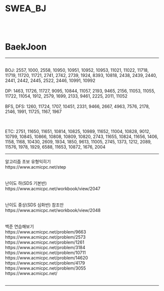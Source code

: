 # SWEA_BJ
<br><br><h1>BaekJoon</h1>
<hr> <br>
BOJ: 2557, 1000, 2558, 10950, 10951, 10952, 10953, 11021, 11022, 11718, 11719, 11720, 11721, 2741, 2742, 2739, 1924, 8393, 10818, 2438, 2439, 2440, 2441, 2442, 2445, 2522, 2446, 10991, 10992 <br>
<br>
DP: 1463, 11726, 11727, 9095, 10844, 11057, 2193, 9465, 2156, 11053, 11055, 11722, 11054, 1912, 2579, 1699, 2133, 9461, 2225, 2011, 11052 <br>
<br>
BFS, DFS: 1260, 11724, 1707, 10451, 2331, 9466, 2667, 4963, 7576, 2178, 2146, 1991, 11725, 1167, 1967<br>
<br><br>

ETC: 2751, 11650, 11651, 10814, 10825, 10989, 11652, 11004, 10828, 9012, 10799, 10845, 10866, 10808, 10809, 10820, 2743, 11655, 10824, 11656, 1406, 1158, 1168, 10430, 2609, 1934, 1850, 9613, 11005, 2745, 1373, 1212, 2089, 11576, 1978, 1929, 6588, 11653, 10872, 1676, 2004 <br>
<hr>
알고리즘 초보 유형익히기<br>
https://www.acmicpc.net/step<br>
<br><br>
난이도 하(SDS 기본반)<br>
https://www.acmicpc.net/workbook/view/2047<br>
<br><br>
난이도 중상(SDS 심화반) 참조만<br>
https://www.acmicpc.net/workbook/view/2048 <br>
<br><br>
백준 연습해보기<br>
https://www.acmicpc.net/problem/9663<br>
https://www.acmicpc.net/problem/2573<br>
https://www.acmicpc.net/problem/1261<br>
https://www.acmicpc.net/problem/3184<br>
https://www.acmicpc.net/problem/10711<br>
https://www.acmicpc.net/problem/14620<br>
https://www.acmicpc.net/problem/4179<br>
https://www.acmicpc.net/problem/3055<br>
https://www.acmicpc.net/<br><br><hr>
